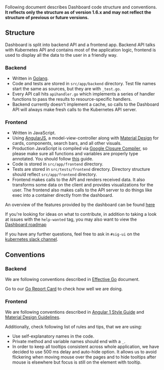 Following document describes Dashboard code structure and conventions. **It reflects only the structure as of version 1.6.x and may not reflect the structure of previous or future versions.**

## Structure

Dashboard is split into backend API and a frontend app. Backend API talks with Kubernetes API and contains most of the application logic, frontend is used to display all the data to the user in a friendly way.

### Backend

- Written in [Golang](https://golang.org/).
- Code and tests are stored in `src/app/backend` directory. Test file names start the same as sources, but they are with `_test.go`.
- Every API call hits `apihandler.go` which implements a series of handler functions to pass the results to resource-specific handlers.
- Backend currently doesn't implement a cache, so calls to the Dashboard API will always make fresh calls to the  Kubernetes API server.

### Frontend

- Written in JavaScript.
- Using [AngularJS](https://github.com/angular/angular.js), a model-view-controller along with [Material Design](https://material.angularjs.org/latest/getting-started) for cards, components, search bars, and all other visuals.
- Production JavaScript is compiled via [Google Closure Compiler](https://developers.google.com/closure/compiler/), so please make sure all functions and variables are properly type annotated. You should follow [this](https://github.com/google/closure-compiler/wiki/Annotating-JavaScript-for-the-Closure-Compiler) guide.
- Code is stored in `src/app/frontend` directory.
- Tests are stored in `src/tests/frontend` directory. Directory structure should reflect `src/app/frontend` directory.
- Frontend makes calls to the API and renders received data. It also transforms some data on the client and provides visualizations for the user. The frontend also makes calls to the API server to do things like exec into a container directly from the dashboard.

An overview of the features provided by the dashboard can be found [here](https://kubernetes.io/docs/tasks/access-application-cluster/web-ui-dashboard)

If you're looking for ideas on what to contribute, in addition to taking a look at issues with the `help-wanted` tag, you may also want to view the [Dashboard roadmap](https://github.com/kubernetes/dashboard/wiki/Roadmap)

If you have any further questions, feel free to ask in `#sig-ui` on the [kubernetes slack channel](https://kubernetes.slack.com).

## Conventions

### Backend

We are following conventions described in [Effective Go](https://golang.org/doc/effective_go.html) document.

Go to our [Go Report Card](https://goreportcard.com/report/github.com/kubernetes/dashboard) to check how well
we are doing.

### Frontend

We are following conventions described in [Angular 1 Style Guide](https://github.com/johnpapa/angular-styleguide/blob/master/a1/README.md) and [Material Design Guidelines](https://material.io/guidelines/).

Additionally, check following list of rules and tips, that we are using:

- Use self-explanatory names in the code.
- Private method and variable names should end with a `_`.
- In order to keep all tooltips consistent across whole application, we have decided to use 500 ms delay and auto-hide option. It allows us to avoid flickering when moving mouse over the pages and to hide tooltips after mouse is elsewhere but focus is still on the element with tooltip.